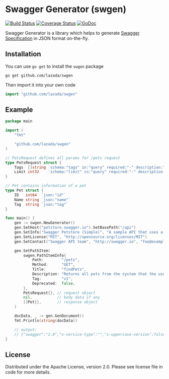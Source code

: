 # Swagger Generator (swgen)

[![Build Status](https://travis-ci.org/lazada/swgen.svg?branch=master)](https://travis-ci.org/lazada/swgen)
[![Coverage Status](https://coveralls.io/repos/github/lazada/swgen/badge.svg?branch=master)](https://coveralls.io/github/lazada/swgen?branch=master)
[![GoDoc](https://godoc.org/github.com/lazada/swgen?status.svg)](https://godoc.org/github.com/lazada/swgen)

Swagger Generator is a library which helps to generate [Swagger Specification](http://swagger.io/specification/) in JSON format on-the-fly.

## Installation

You can use `go get` to install the `swgen` package

    go get github.com/lazada/swgen

Then import it into your own code

```go
import "github.com/lazada/swgen"
```

## Example

```go
package main

import (
    "fmt"

    "github.com/lazada/swgen"
)

// PetsRequest defines all params for /pets request
type PetsRequest struct {
    Tags  []string `schema:"tags" in:"query" required:"-" description:"tags to filter by"`
    Limit int32    `schema:"limit" in:"query" required:"-" description:"maximum number of results to return"`
}

// Pet contains information of a pet
type Pet struct {
    ID   int64  `json:"id"`
    Name string `json:"name"`
    Tag  string `json:"tag"`
}

func main() {
    gen := swgen.NewGenerator()
    gen.SetHost("petstore.swagger.io").SetBasePath("/api")
    gen.SetInfo("Swagger Petstore (Simple)", "A sample API that uses a petstore as an example to demonstrate features in the swagger-2.0 specification", "http://helloreverb.com/terms/", "2.0")
    gen.SetLicense("MIT", "http://opensource.org/licenses/MIT")
    gen.SetContact("Swagger API team", "http://swagger.io", "foo@example.com")

    gen.SetPathItem(
        swgen.PathItemInfo{
            Path:        "/pets",
            Method:      "GET",
            Title:       "findPets",
            Description: "Returns all pets from the system that the user has access to",
            Tag:         "v1",
            Deprecated:  false,
        },
        PetsRequest{}, // request object
        nil,           // body data if any
        []Pet{},       // response object
    )

    docData, _ := gen.GenDocument()
    fmt.Println(string(docData))

    // output:
    // {"swagger":"2.0","x-service-type":"","x-uppercase-version":false,"x-attach-version-to-head":false,"info":{"title":"Swagger Petstore (Simple)","description":"A sample API that uses a petstore as an example to demonstrate features in the swagger-2.0 specification","termsOfService":"http://helloreverb.com/terms/","contact":{"name":"Swagger API team","url":"http://swagger.io","email":"foo@example.com"},"license":{"name":"MIT","url":"http://opensource.org/licenses/MIT"},"version":"2.0"},"host":"petstore.swagger.io","basePath":"/api","schemes":["http","https"],"paths":{"/pets":{"get":{"tags":["v1"],"summary":"findPets","description":"Returns all pets from the system that the user has access to","parameters":[{"name":"tags","in":"query","type":"array","items":{"type":"string"},"collectionFormat":"multi","description":"tags to filter by","required":false},{"name":"limit","in":"query","type":"integer","format":"int32","description":"maximum number of results to return","required":false}],"responses":{"200":{"description":"request success","schema":{"type":"array","items":{"$ref":"#/definitions/Pet"}}}},"deprecated":false}}},"definitions":{"Pet":{"type":"object","properties":{"id":{"type":"integer","format":"int64"},"name":{"type":"string"},"tag":{"type":"string"}}}}}
}
```

## License

Distributed under the Apache License, version 2.0.
Please see license file in code for more details.
